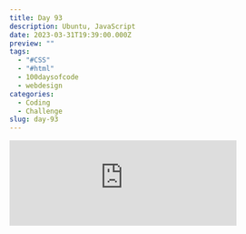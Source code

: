 ```yaml
---
title: Day 93
description: Ubuntu, JavaScript
date: 2023-03-31T19:39:00.000Z
preview: ""
tags:
  - "#CSS"
  - "#html"
  - 100daysofcode
  - webdesign
categories:
  - Coding
  - Challenge
slug: day-93
---
```

<iframe src="https://mastodontech.de/@larnius/110120060892144788/embed" class="mastodon-embed" style="max-width: 100%; border: 0" width="400" allowfullscreen="allowfullscreen"></iframe><script src="https://mastodontech.de/embed.js" async="async"></script>